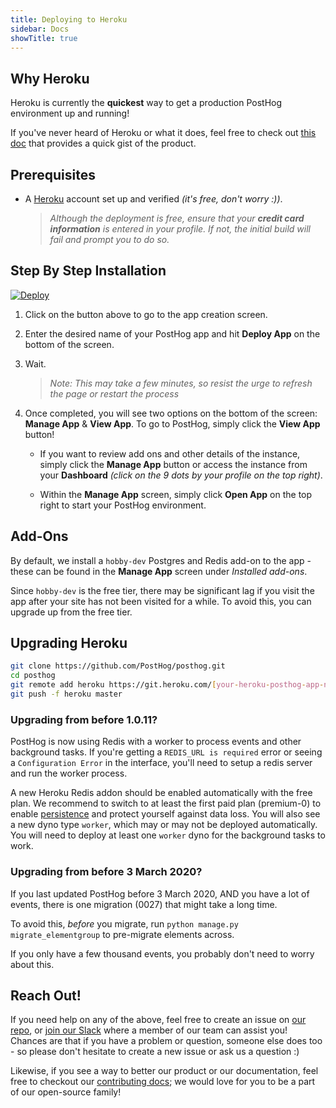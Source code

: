 ```yaml
---
title: Deploying to Heroku
sidebar: Docs
showTitle: true
---
```


## Why Heroku

Heroku is currently the **quickest** way to get a production PostHog environment up and running!

If you've never heard of Heroku or what it does, feel free to check out [this doc](https://www.heroku.com/about) that provides a quick gist of the product.

## Prerequisites

- A [Heroku](https://signup.heroku.com/) account set up and verified *(it's free, don't worry :))*.
    > _Although the deployment is free, ensure that your **credit card information** is entered in your profile. If not, the initial build will fail and prompt you to do so._

## Step By Step Installation

[![Deploy](https://www.herokucdn.com/deploy/button.svg)](https://heroku.com/deploy?template=https://github.com/posthog/posthog)

1. Click on the button above to go to the app creation screen.

2. Enter the desired name of your PostHog app and hit **Deploy App** on the bottom of the screen.

3. Wait.

    > _Note: This may take a few minutes, so resist the urge to refresh the page or restart the process_

4. Once completed, you will see two options on the bottom of the screen: **Manage App** & **View App**. To go to PostHog, simply click the **View App** button!

    - If you want to review add ons and other details of the instance, simply click the **Manage App** button or access the instance from your **Dashboard** *(click on the 9 dots by your profile on the top right)*.

    - Within the **Manage App** screen, simply click **Open App** on the top right to start your PostHog environment.

## Add-Ons

By default, we install a `hobby-dev` Postgres and Redis add-on to the app - these can be found in the **Manage App** screen under *Installed add-ons*.

Since `hobby-dev` is the free tier, there may be significant lag if you visit the app after your site has not been visited for a while. To avoid this, you can upgrade up from the free tier.

## Upgrading Heroku

```bash
git clone https://github.com/PostHog/posthog.git
cd posthog
git remote add heroku https://git.heroku.com/[your-heroku-posthog-app-name].git
git push -f heroku master
```

### Upgrading from before 1.0.11?

PostHog is now using Redis with a worker to process events and other background tasks. If you're getting a `REDIS_URL is required` error or seeing a `Configuration Error` in the interface, you'll need to setup a redis server and run the worker process.

A new Heroku Redis addon should be enabled automatically with the free plan. We recommend to switch to at least the first paid plan (premium-0) to enable [persistence](https://devcenter.heroku.com/articles/heroku-redis#persistence) and protect yourself against data loss. You will also see a new dyno type `worker`, which may or may not be deployed automatically. You will need to deploy at least one `worker` dyno for the background tasks to work.

### Upgrading from before 3 March 2020?

If you last updated PostHog before 3 March 2020, AND you have a lot of events, there is one migration (0027) that might take a long time.

To avoid this, _before_ you migrate, run `python manage.py migrate_elementgroup` to pre-migrate elements across.

If you only have a few thousand events, you probably don't need to worry about this.

## Reach Out!

If you need help on any of the above, feel free to create an issue on [our repo](https://github.com/PostHog/posthog), or [join our Slack](https://join.slack.com/t/posthogusers/shared_invite/enQtOTY0MzU5NjAwMDY3LTc2MWQ0OTZlNjhkODk3ZDI3NDVjMDE1YjgxY2I4ZjI4MzJhZmVmNjJkN2NmMGJmMzc2N2U3Yjc3ZjI5NGFlZDQ) where a member of our team can assist you! Chances are that if you have a problem or question, someone else does too - so please don't hesitate to create a new issue or ask us a question :)

Likewise, if you see a way to better our product or our documentation, feel free to checkout our [contributing docs](/docs/contributing); we would love for you to be a part of our open-source family!
